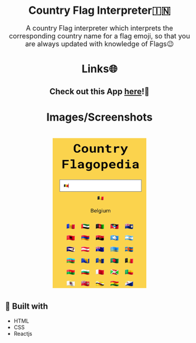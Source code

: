 <h1 align="center">Country Flag Interpreter🇮🇳</h1>

<p align="center"><font size="4">A country Flag interpreter which interprets the corresponding country name for a flag emoji, so that you are always updated with knowledge of Flags😉</font></p>

<h1 align="center">Links🌐</h1>

<h2 align="center">Check out this App <a href="https://nb40z.csb.app/">here</a>!🚀</h2>

<h1 align="center">Images/Screenshots<h1>

<p align="center">
<img alt="Country Flag Interpreter App" src="public/Country-Flagopedia.jpg" width="250px" height="400px"/>
</p>

## 👷 Built with

- HTML
- CSS
- Reactjs